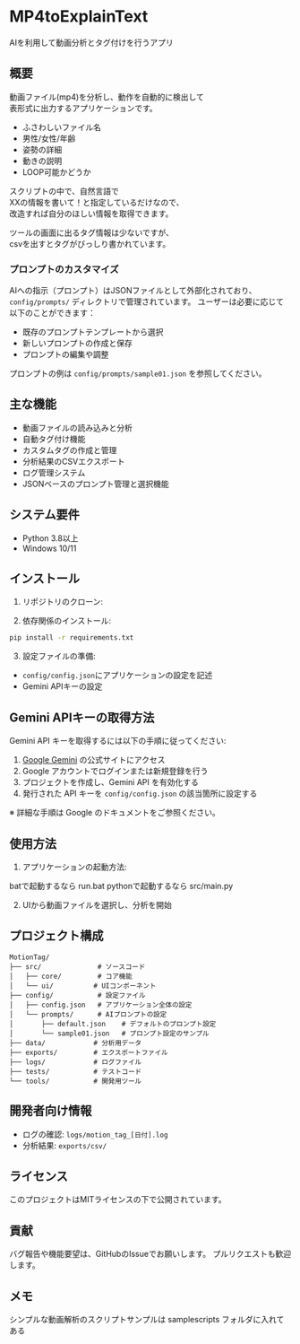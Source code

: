 # MP4toExplainText

AIを利用して動画分析とタグ付けを行うアプリ

## 概要

動画ファイル(mp4)を分析し、動作を自動的に検出して  
表形式に出力するアプリケーションです。
 - ふさわしいファイル名
 - 男性/女性/年齢
 - 姿勢の詳細
 - 動きの説明
 - LOOP可能かどうか

スクリプトの中で、自然言語で  
XXの情報を書いて！と指定しているだけなので、  
改造すれば自分のほしい情報を取得できます。

ツールの画面に出るタグ情報は少ないですが、  
csvを出すとタグがびっしり書かれています。

### プロンプトのカスタマイズ

AIへの指示（プロンプト）はJSONファイルとして外部化されており、
`config/prompts/` ディレクトリで管理されています。
ユーザーは必要に応じて以下のことができます：

- 既存のプロンプトテンプレートから選択
- 新しいプロンプトの作成と保存
- プロンプトの編集や調整

プロンプトの例は `config/prompts/sample01.json` を参照してください。

## 主な機能

- 動画ファイルの読み込みと分析
- 自動タグ付け機能
- カスタムタグの作成と管理
- 分析結果のCSVエクスポート
- ログ管理システム
- JSONベースのプロンプト管理と選択機能

## システム要件

- Python 3.8以上
- Windows 10/11

## インストール

1. リポジトリのクローン:

2. 依存関係のインストール:
```bash
pip install -r requirements.txt
```

3. 設定ファイルの準備:
- `config/config.json`にアプリケーションの設定を記述
- Gemini APIキーの設定

## Gemini APIキーの取得方法

Gemini API キーを取得するには以下の手順に従ってください:

1. [Google Gemini](https://www.google.com/ai/gemini) の公式サイトにアクセス
2. Google アカウントでログインまたは新規登録を行う
3. プロジェクトを作成し、Gemini API を有効化する
4. 発行された API キーを `config/config.json` の該当箇所に設定する

※ 詳細な手順は Google のドキュメントをご参照ください。

## 使用方法

1. アプリケーションの起動方法:

batで起動するなら run.bat
pythonで起動するなら src/main.py

2. UIから動画ファイルを選択し、分析を開始

## プロジェクト構成

```
MotionTag/
├── src/              # ソースコード
│   ├── core/         # コア機能
│   └── ui/          # UIコンポーネント
├── config/           # 設定ファイル
│   ├── config.json   # アプリケーション全体の設定
│   └── prompts/      # AIプロンプトの設定
│       ├── default.json    # デフォルトのプロンプト設定
│       └── sample01.json   # プロンプト設定のサンプル
├── data/            # 分析用データ
├── exports/         # エクスポートファイル
├── logs/            # ログファイル
├── tests/           # テストコード
└── tools/           # 開発用ツール
```

## 開発者向け情報

- ログの確認: `logs/motion_tag_[日付].log`
- 分析結果: `exports/csv/`

## ライセンス

このプロジェクトはMITライセンスの下で公開されています。

## 貢献

バグ報告や機能要望は、GitHubのIssueでお願いします。
プルリクエストも歓迎します。 

## メモ

シンプルな動画解析のスクリプトサンプルは
samplescripts
フォルダに入れてある